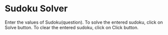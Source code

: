 # Sudoku Solver 
Enter the values of Sudoku(question).
To solve the entered sudoku, click on Solve button.
To clear the entered sudoku, click on Click button.

